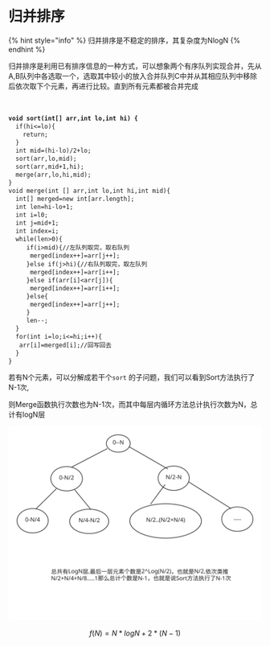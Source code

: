 # 归并排序

{% hint style="info" %}
归并排序是不稳定的排序，其复杂度为NlogN
{% endhint %}

归并排序是利用已有排序信息的一种方式，可以想象两个有序队列实现合并，先从A,B队列中各选取一个，选取其中较小的放入合并队列C中并从其相应队列中移除后依次取下个元素，再进行比较。直到所有元素都被合并完成

<pre class="language-java"><code class="lang-java"><strong>
</strong><strong>
</strong><strong>void sort(int[] arr,int lo,int hi) {
</strong>  if(hi&#x3C;=lo){
    return;
  }
  int mid=(hi-lo)/2+lo;
  sort(arr,lo,mid);
  sort(arr,mid+1,hi);
  merge(arr,lo,hi,mid);
}
void merge(int [] arr,int lo,int hi,int mid){
  int[] merged=new int[arr.length];
  int len=hi-lo+1;
  int i=l0;
  int j=mid+1;
  int index=i;
  while(len>0){
     if(i>mid){//左队列取完，取右队列
      merged[index++]=arr[j++];
     }else if(j>hi){//右队列取完，取左队列
      merged[index++]=arr[i++];
     }else if(arr[i]&#x3C;arr[j]){
      merged[index++]=arr[i++];
     }else{
      merged[index++]=arr[j++];
     }
     len--;
  }
  for(int i=lo;i&#x3C;=hi;i++){
   arr[i]=merged[i];//回写回去
  }
}
</code></pre>

若有N个元素，可以分解成若干个`sort` 的子问题，我们可以看到Sort方法执行了N-1次,

则Merge函数执行次数也为N-1次，而其中每层内循环方法总计执行次数为N，总计有logN层

<img src="../.gitbook/assets/file.excalidraw.svg" alt="" class="gitbook-drawing">

$$
f(N) = N*logN+2*(N-1)
$$
